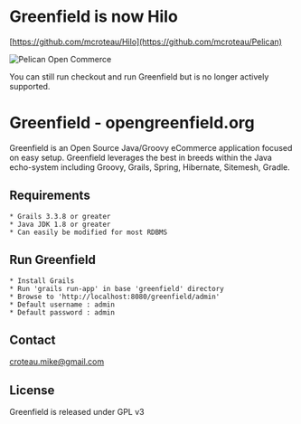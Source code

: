# Greenfield is now Hilo 

[https://github.com/mcroteau/Hilo](https://github.com/mcroteau/Pelican)

![Pelican Open Commerce](http://openabc.xyz/images/hilo-icon.png)


You can still run checkout and run Greenfield but is no longer actively supported.


# Greenfield - opengreenfield.org

Greenfield is an Open Source Java/Groovy eCommerce application focused on easy setup. Greenfield leverages the best in breeds within the Java echo-system including Groovy, Grails, Spring, Hibernate, Sitemesh, Gradle.


## Requirements
	* Grails 3.3.8 or greater
	* Java JDK 1.8 or greater
	* Can easily be modified for most RDBMS


## Run Greenfield
	* Install Grails
	* Run 'grails run-app' in base 'greenfield' directory
	* Browse to 'http://localhost:8080/greenfield/admin'
	* Default username : admin
	* Default password : admin


## Contact
	
croteau.mike@gmail.com
	


## License

Greenfield is released under GPL v3

